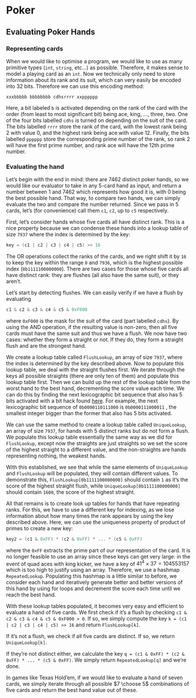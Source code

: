 # Poker

## Evaluating Poker Hands

### Representing cards

When we would like to optimise a program, we would like to use as many primitive types (`int`, `string`, etc…) as possible. Therefore, it makes sense to model a playing card as an `int`. Now we technically only need to store information about its rank and its suit, which can very easily be encoded into 32 bits. Therefore we can use this encoding method:

```
xxxbbbbb bbbbbbbb cdhsrrrr xxpppppp
```

Here, a bit labeled `b` is activated depending on the rank of the card with the order (from least to most significant bit) being ace, king, …, three, two. One of the four bits labelled `cdhs` is turned on depending on the suit of the card. The bits labelled `rrrr` store the rank of the card, with the lowest rank being 2 with value 0, and the highest rank being ace with value 12. Finally, the bits labelled `pppppp` store the corresponding prime number of the rank, so rank 2 will have the first prime number, and rank ace will have the 12th prime number.

### Evaluating the hand

Let’s begin with the end in mind: there are 7462 distinct poker hands, so we would like our evaluator to take in any 5-card hand as input, and return a number between 1 and 7462 which represents how good it is, with 0 being the best possible hand. That way, to compare two hands, we can simply evaluate the two and compare the number returned. Since we pass in 5 cards, let’s (for convenience) call them `c1`, `c2`, up to `c5` respectively.

First, let’s consider hands whose five cards all have distinct rank. This is a nice property because we can condense these hands into a lookup table of size `7937` where the index is determined by the key:

```csharp
key = (c1 | c2 | c3 | c4 | c5) >> 16
```

The OR operations collect the ranks of the cards, and we right shift it by `16` to keep the key within the range `0` and `7936`, which is the highest possible index (`0b1111100000000`). There are two cases for those whose five cards all have distinct rank: they are flushes (all also have the same suit), or they aren’t.

Let’s start by detecting flushes. We can easily verify if we have a flush by evaluating

```csharp
c1 & c2 & c3 & c4 & c5 & 0xF000
```

where `0xF000` is the mask for the suit of the card (part labelled `cdhs`). By using the AND operation, if the resulting value is non-zero, then all five cards must have the same suit and thus we have a flush. We now have two cases: whether they form a straight or not. If they do, they form a straight flush and are the strongest hand.

We create a lookup table called `FlushLookup`, an array of size `7937`, where the index is determined by the key described above. Now to populate this lookup table, we deal with the straight flushes first. We iterate through the keys all possible straights (there are only ten of them) and populate this lookup table first. Then we can build up the rest of the lookup table from the worst hand to the best hand, decrementing the score value each time. We can do this by finding the next lexicographic bit sequence that also has 5 bits activated with a bit hack found [here](http://www-graphics.stanford.edu/~seander/bithacks.html#NextBitPermutation). For example, the next lexicographic bit sequence of `0b0000110111000` is `0b0000111000011` , the smallest integer bigger than the former that also has 5 bits activated.

We can use the same method to create a lookup table called `UniqueLookup`, an array of size `7937`, for hands with 5 distinct ranks but do not form a flush. We populate this lookup table essentially the same way as we did for `FlushLookup`, except now the straights are just straights so we set the score of the highest straight to a different value, and the non-straights are hands representing nothing, the weakest hands.

With this established, we see that while the same elements of `UniqueLookup` and `FlushLookup` will be populated, they will contain different values. To demonstrate this, `FlushLookup[0b1111100000000]` should contain `1` as it’s the score of the highest straight flush, while `UniqueLookup[0b1111100000000]` should contain `1600`, the score of the highest straight.

All that remains is to create look up tables for hands that have repeating ranks. For this, we have to use a different key for indexing, as we lose information about how many times the rank appears by using the key described above. Here, we can use the uniqueness property of product of primes to create a new key:

```csharp
key2 = (c1 & 0xFF) * (c2 & 0xFF) * ... * (c5 & 0xFF)
```

where the `0xFF` extracts the prime part of our representation of the card. It is no longer feasible to use an array since these keys can get very large: in the event of quad aces with king kicker, we have a key of $41^4 \times 37 = 104553157$ which is too high to justify using an array. Therefore, we use a hashmap `RepeatedLookup`. Populating this hashmap is a little similar to before, we consider each hand and iteratively generate better and better versions of this hand by using for loops and decrement the score each time until we reach the best hand.

With these lookup tables populated, it becomes very easy and efficient to evaluate a hand of five cards. We first check if it’s a flush by checking `c1 & c2 & c3 & c4 & c5 & 0xF000 > 0`. If so, we simply compute the key `k = (c1 | c2 | c3 | c4 | c5) >> 16` and return `FlushLookup[k]`.

If it’s not a flush, we check if all five cards are distinct. If so, we return `UniqueLookup[k]`.

If they’re not distinct either, we calculate the key `q = (c1 & 0xFF) * (c2 & 0xFF) * ... * (c5 & 0xFF)`. We simply return `RepeatedLookup[q]` and we’re done.

In games like Texas Hold’em, if we would like to evaluate a hand of seven cards, we simply iterate through all possible $7 \choose 5$ combinations of five cards and return the best hand value out of these.